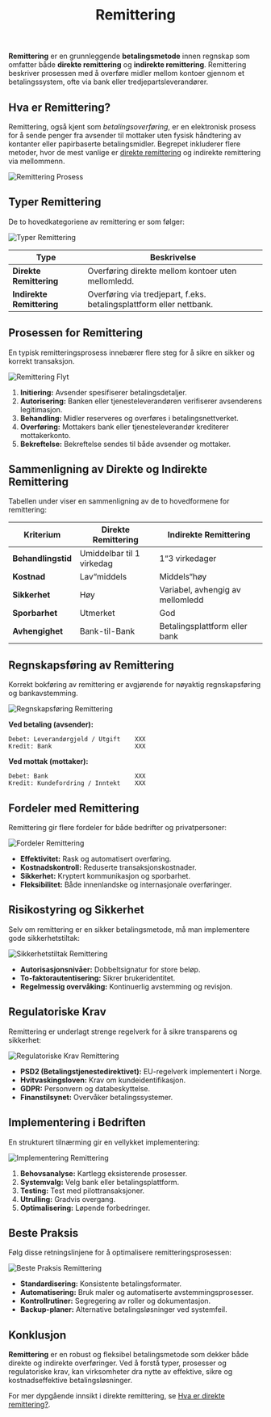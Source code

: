 ﻿---
title: "Remittering"
seoTitle: "Remittering | Direkte og indirekte betalingsoverføring"
description: 'Remittering er en grunnleggende betalingsmetode i regnskap for å overføre penger mellom kontoer. Artikkelen forklarer direkte og indirekte remittering, prosess, sikkerhet, regelverk og bokføring.'
summary: Hva remittering er, forskjellen på direkte og indirekte remittering, og hvordan betalinger bokføres og sikres i praksis.
---

**Remittering** er en grunnleggende **betalingsmetode** innen regnskap som omfatter både **direkte remittering** og **indirekte remittering**. Remittering beskriver prosessen med å overføre midler mellom kontoer gjennom et betalingssystem, ofte via bank eller tredjepartsleverandører.

## Hva er Remittering?

Remittering, også kjent som *betalingsoverføring*, er en elektronisk prosess for å sende penger fra avsender til mottaker uten fysisk håndtering av kontanter eller papirbaserte betalingsmidler. Begrepet inkluderer flere metoder, hvor de mest vanlige er [direkte remittering](/blogs/regnskap/hva-er-direkte-remittering "Hva er Direkte Remittering? Komplett Guide til Direkte Overføringer") og indirekte remittering via mellommenn.

![Remittering Prosess](remittering-prosess.svg)

## Typer Remittering

De to hovedkategoriene av remittering er som følger:

![Typer Remittering](typer-remittering.svg)

| Type                    | Beskrivelse                                                    |
|-------------------------|----------------------------------------------------------------|
| **Direkte Remittering**   | Overføring direkte mellom kontoer uten mellomledd.               |
| **Indirekte Remittering** | Overføring via tredjepart, f.eks. betalingsplattform eller nettbank. |

## Prosessen for Remittering

En typisk remitteringsprosess innebærer flere steg for å sikre en sikker og korrekt transaksjon.

![Remittering Flyt](remittering-flyt.svg)

1. **Initiering:** Avsender spesifiserer betalingsdetaljer.
2. **Autorisering:** Banken eller tjenesteleverandøren verifiserer avsenderens legitimasjon.
3. **Behandling:** Midler reserveres og overføres i betalingsnettverket.
4. **Overføring:** Mottakers bank eller tjenesteleverandør krediterer mottakerkonto.
5. **Bekreftelse:** Bekreftelse sendes til både avsender og mottaker.

## Sammenligning av Direkte og Indirekte Remittering

Tabellen under viser en sammenligning av de to hovedformene for remittering:

| Kriterium            | Direkte Remittering              | Indirekte Remittering                |
|----------------------|----------------------------------|--------------------------------------|
| **Behandlingstid**   | Umiddelbar til 1 virkedag        | 1“3 virkedager                       |
| **Kostnad**          | Lav“middels                      | Middels“høy                          |
| **Sikkerhet**        | Høy                              | Variabel, avhengig av mellomledd     |
| **Sporbarhet**       | Utmerket                         | God                                  |
| **Avhengighet**      | Bank-til-Bank                    | Betalingsplattform eller bank        |

## Regnskapsføring av Remittering

Korrekt bokføring av remittering er avgjørende for nøyaktig regnskapsføring og bankavstemming.

![Regnskapsføring Remittering](regnskapsforing-remittering.svg)

**Ved betaling (avsender):**
```text
Debet: Leverandørgjeld / Utgift    XXX
Kredit: Bank                       XXX
```

**Ved mottak (mottaker):**
```text
Debet: Bank                        XXX
Kredit: Kundefordring / Inntekt    XXX
```

## Fordeler med Remittering

Remittering gir flere fordeler for både bedrifter og privatpersoner:

![Fordeler Remittering](fordeler-remittering.svg)

* **Effektivitet:** Rask og automatisert overføring.
* **Kostnadskontroll:** Reduserte transaksjonskostnader.
* **Sikkerhet:** Kryptert kommunikasjon og sporbarhet.
* **Fleksibilitet:** Både innenlandske og internasjonale overføringer.

## Risikostyring og Sikkerhet

Selv om remittering er en sikker betalingsmetode, må man implementere gode sikkerhetstiltak:

![Sikkerhetstiltak Remittering](sikkerhetstiltak-remittering.svg)

* **Autorisasjonsnivåer:** Dobbeltsignatur for store beløp.
* **To-faktorautentisering:** Sikrer brukeridentitet.
* **Regelmessig overvåking:** Kontinuerlig avstemming og revisjon.

## Regulatoriske Krav

Remittering er underlagt strenge regelverk for å sikre transparens og sikkerhet:

![Regulatoriske Krav Remittering](regulatoriske-krav-remittering.svg)

* **PSD2 (Betalingstjenestedirektivet):** EU-regelverk implementert i Norge.
* **Hvitvaskingsloven:** Krav om kundeidentifikasjon.
* **GDPR:** Personvern og databeskyttelse.
* **Finanstilsynet:** Overvåker betalingssystemer.

## Implementering i Bedriften

En strukturert tilnærming gir en vellykket implementering:

![Implementering Remittering](implementering-remittering.svg)

1. **Behovsanalyse:** Kartlegg eksisterende prosesser.
2. **Systemvalg:** Velg bank eller betalingsplattform.
3. **Testing:** Test med pilottransaksjoner.
4. **Utrulling:** Gradvis overgang.
5. **Optimalisering:** Løpende forbedringer.

## Beste Praksis

Følg disse retningslinjene for å optimalisere remitteringsprosessen:

![Beste Praksis Remittering](beste-praksis-remittering.svg)

* **Standardisering:** Konsistente betalingsformater.
* **Automatisering:** Bruk maler og automatiserte avstemmingsprosesser.
* **Kontrollrutiner:** Segregering av roller og dokumentasjon.
* **Backup-planer:** Alternative betalingsløsninger ved systemfeil.

## Konklusjon

**Remittering** er en robust og fleksibel betalingsmetode som dekker både direkte og indirekte overføringer. Ved å forstå typer, prosesser og regulatoriske krav, kan virksomheter dra nytte av effektive, sikre og kostnadseffektive betalingsløsninger.

For mer dypgående innsikt i direkte remittering, se [Hva er direkte remittering?](/blogs/regnskap/hva-er-direkte-remittering "Hva er Direkte Remittering? Komplett Guide til Direkte Overføringer").










